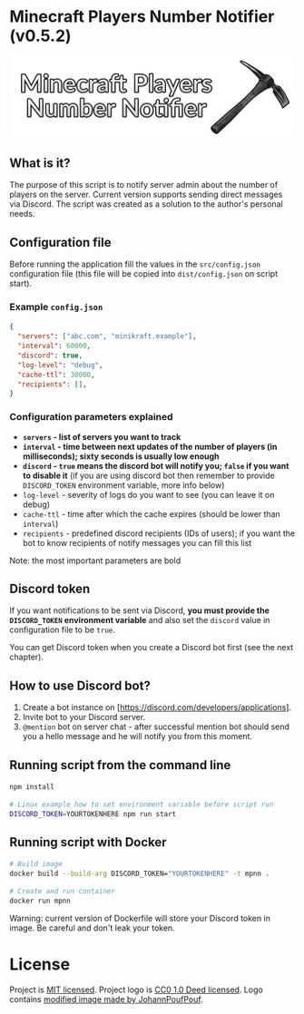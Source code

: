 # Minecraft Players Number Notifier (v0.5.2)

![Minecraft Players Number Notifier logo](logo.png?raw=true)

## What is it?

The purpose of this script is to notify server admin about the number of players on the server. Current version supports sending direct messages via Discord. The script was created as a solution to the author's personal needs.

## Configuration file

Before running the application fill the values in the `src/config.json` configuration file (this file will be copied into `dist/config.json` on script start).

### Example `config.json`

```json
{
  "servers": ["abc.com", "minikraft.example"],
  "interval": 60000,
  "discord": true,
  "log-level": "debug",
  "cache-ttl": 30000,
  "recipients": [],
}
```

### Configuration parameters explained

- **`servers` - list of servers you want to track**
- **`interval` - time between next updates of the number of players (in milliseconds); sixty seconds is usually low enough**
- **`discord` - `true` means the discord bot will notify you; `false` if you want to disable it** (if you are using discord bot then remember to provide `DISCORD_TOKEN` environment variable, more info below)
- `log-level` - severity of logs do you want to see (you can leave it on debug)
- `cache-ttl` - time after which the cache expires (should be lower than `interval`)
- `recipients` - predefined discord recipients (IDs of users); if you want the bot to know recipients of notify messages you can fill this list

Note: the most important parameters are bold

## Discord token

If you want notifications to be sent via Discord, **you must provide the `DISCORD_TOKEN` environment variable** and also set the `discord` value in configuration file to be `true`.

You can get Discord token when you create a Discord bot first (see the next chapter).

## How to use Discord bot?

1. Create a bot instance on [https://discord.com/developers/applications].
2. Invite bot to your Discord server.
3. `@mention` bot on server chat - after successful mention bot should send you a hello message and he will notify you from this moment.

## Running script from the command line

```bash
npm install
```

```bash
# Linux example how to set environment variable before script run
DISCORD_TOKEN=YOURTOKENHERE npm run start
```

## Running script with Docker

```bash
# Build image
docker build --build-arg DISCORD_TOKEN="YOURTOKENHERE" -t mpnn .
```

```bash
# Create and run container
docker run mpnn
```

Warning: current version of Dockerfile will store your Discord token in image. Be careful and don't leak your token.

# License

Project is [MIT licensed](LICENSE).
Project logo is [CC0 1.0 Deed licensed](https://creativecommons.org/publicdomain/zero/1.0/deed.en). Logo contains [modified image made by JohannPoufPouf](https://openverse.org/image/93f54523-5ce1-469a-9cf6-531f0ca8b6ea).
